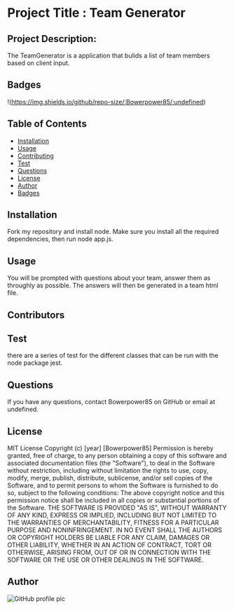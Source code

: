 
  # Project Title : Team Generator
  ## Project Description:
  The TeamGenerator is a application that bulids a list of team members based on client input.
  ## Badges
  !(https://img.shields.io/github/repo-size/:Bowerpower85/:undefined)
  ## Table of Contents
  * [Installation](#installation)
  * [Usage](#usage)
  * [Contributing](#contributing)
  * [Test](#test)
  * [Questions](#questions)
  * [License](#license)
  * [Author](#Author)
  * [Badges](#badges)
  ## Installation
  Fork my repository and install node. Make sure you install all the required dependencies, then run node app.js.
  ## Usage
  You will be prompted with questions about your team, answer them as throughly as possible. The answers will then be generated in a team html file.
  ## Contributors
  
  ## Test
  there are a series of test for the different classes that can be run with the node package jest.
  ## Questions
  If you have any questions, contact Bowerpower85 on GitHub or email at undefined.
  ## License
  MIT License 
  Copyright (c) [year] [Bowerpower85]
  Permission is hereby granted, free of charge, to any person obtaining a copy
  of this software and associated documentation files (the "Software"), to deal
  in the Software without restriction, including without limitation the rights
  to use, copy, modify, merge, publish, distribute, sublicense, and/or sell
  copies of the Software, and to permit persons to whom the Software is
  furnished to do so, subject to the following conditions:
  The above copyright notice and this permission notice shall be included in all
  copies or substantial portions of the Software.
  THE SOFTWARE IS PROVIDED "AS IS", WITHOUT WARRANTY OF ANY KIND, EXPRESS OR
  IMPLIED, INCLUDING BUT NOT LIMITED TO THE WARRANTIES OF MERCHANTABILITY,
  FITNESS FOR A PARTICULAR PURPOSE AND NONINFRINGEMENT. IN NO EVENT SHALL THE
  AUTHORS OR COPYRIGHT HOLDERS BE LIABLE FOR ANY CLAIM, DAMAGES OR OTHER
  LIABILITY, WHETHER IN AN ACTION OF CONTRACT, TORT OR OTHERWISE, ARISING FROM,
  OUT OF OR IN CONNECTION WITH THE SOFTWARE OR THE USE OR OTHER DEALINGS IN THE
  SOFTWARE.
  ## Author
  ![GitHub profile pic](https://avatars0.githubusercontent.com/u/56975398?v=4)
